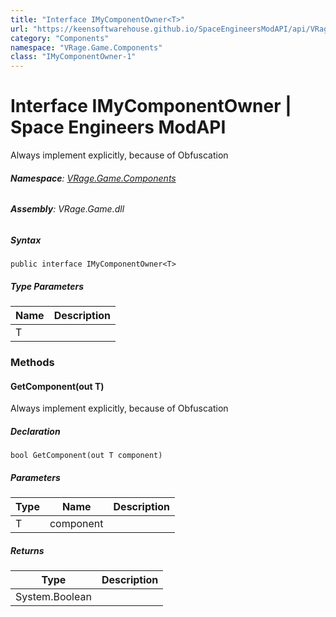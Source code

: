 ```yaml
---
title: "Interface IMyComponentOwner<T>"
url: "https://keensoftwarehouse.github.io/SpaceEngineersModAPI/api/VRage.Game.Components.IMyComponentOwner-1.html"
category: "Components"
namespace: "VRage.Game.Components"
class: "IMyComponentOwner-1"
---
```


# Interface IMyComponentOwner<T> | Space Engineers ModAPI

Always implement explicitly, because of Obfuscation

###### **Namespace**: [VRage.Game.Components](https://keensoftwarehouse.github.io/SpaceEngineersModAPI/api/VRage.Game.Components.html)

###### **Assembly**: VRage.Game.dll

##### Syntax

```
public interface IMyComponentOwner<T>
```

##### Type Parameters

| Name | Description |
| --- | --- |
| T   |     |

### Methods

#### GetComponent(out T)

Always implement explicitly, because of Obfuscation

##### Declaration

```
bool GetComponent(out T component)
```

##### Parameters

| Type | Name | Description |
| --- | --- | --- |
| T   | component |     |

##### Returns

| Type | Description |
| --- | --- |
| System.Boolean |     |